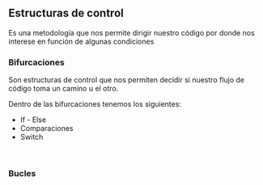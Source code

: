 ## **Estructuras de control**

Es una metodología que nos permite dirigir nuestro código por donde nos interese en función de algunas condiciones
<br />

### **Bifurcaciones**

Son estructuras de control que nos permiten decidir si nuestro flujo de código toma un camino u el otro.

Dentro de las bifurcaciones tenemos los siguientes:

* If - Else
* Comparaciones
* Switch
<br />

### **Bucles**


<br />
